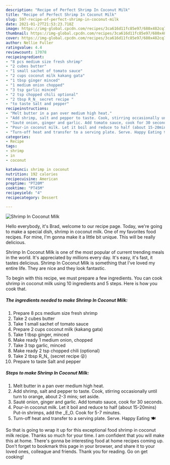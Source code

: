 ```yaml
---
description: "Recipe of Perfect Shrimp In Coconut Milk"
title: "Recipe of Perfect Shrimp In Coconut Milk"
slug: 597-recipe-of-perfect-shrimp-in-coconut-milk
date: 2021-01-27T21:53:23.718Z
image: https://img-global.cpcdn.com/recipes/3ca616d11fc85e97/680x482cq70/shrimp-in-coconut-milk-recipe-main-photo.jpg
thumbnail: https://img-global.cpcdn.com/recipes/3ca616d11fc85e97/680x482cq70/shrimp-in-coconut-milk-recipe-main-photo.jpg
cover: https://img-global.cpcdn.com/recipes/3ca616d11fc85e97/680x482cq70/shrimp-in-coconut-milk-recipe-main-photo.jpg
author: Nellie Fuller
ratingvalue: 4.4
reviewcount: 17078
recipeingredient:
- "8 pcs medium size fresh shrimp"
- "2 cubes butter"
- "1 small sachet of tomato sauce"
- "2 cups coconut milk kakang gata"
- "1 tbsp ginger minced"
- "1 medium onion chopped"
- "3 tsp garlic minced"
- "2 tsp chopped chili optional"
- "2 tbsp R_N_ secret recipe "
- "to taste Salt and pepper"
recipeinstructions:
- "Melt butter in a pan over medium high heat."
- "Add shrimp, salt and pepper to taste. Cook, stirring occasionally until turn to orange, about 2-3 mins; set aside."
- "Sauté onion, ginger and garlic. Add tomato sauce, cook for 30 seconds."
- "Pour-in coconut milk. Let it boil and reduce to half (about 15-20mins) Put-in shrimps, add the _E_O. Cook for 5-7 minutes."
- "Turn-off heat and transfer to a serving plate. Serve. Happy Eating 🍽"
categories:
- Recipe
tags:
- shrimp
- in
- coconut

katakunci: shrimp in coconut 
nutrition: 192 calories
recipecuisine: American
preptime: "PT20M"
cooktime: "PT45M"
recipeyield: "4"
recipecategory: Dessert

---
```



![Shrimp In Coconut Milk](https://img-global.cpcdn.com/recipes/3ca616d11fc85e97/680x482cq70/shrimp-in-coconut-milk-recipe-main-photo.jpg)

Hello everybody, it's Brad, welcome to our recipe page. Today, we're going to make a special dish, shrimp in coconut milk. One of my favorites food recipes. For mine, I'm gonna make it a little bit unique. This will be really delicious.

Shrimp In Coconut Milk is one of the most popular of current trending meals in the world. It's appreciated by millions every day. It's easy, it's fast, it tastes delicious. Shrimp In Coconut Milk is something that I've loved my entire life. They are nice and they look fantastic.




To begin with this recipe, we must prepare a few ingredients. You can cook shrimp in coconut milk using 10 ingredients and 5 steps. Here is how you cook that.

<!--inarticleads1-->

##### The ingredients needed to make Shrimp In Coconut Milk:

1. Prepare 8 pcs medium size fresh shrimp
1. Take 2 cubes butter
1. Take 1 small sachet of tomato sauce
1. Prepare 2 cups coconut milk (kakang gata)
1. Take 1 tbsp ginger, minced
1. Make ready 1 medium onion, chopped
1. Take 3 tsp garlic, minced
1. Make ready 2 tsp chopped chili (optional)
1. Take 2 tbsp R_N_ (secret recipe 😜)
1. Prepare to taste Salt and pepper




<!--inarticleads2-->

##### Steps to make Shrimp In Coconut Milk:

1. Melt butter in a pan over medium high heat.
1. Add shrimp, salt and pepper to taste. Cook, stirring occasionally until turn to orange, about 2-3 mins; set aside.
1. Sauté onion, ginger and garlic. Add tomato sauce, cook for 30 seconds.
1. Pour-in coconut milk. Let it boil and reduce to half (about 15-20mins) Put-in shrimps, add the _E_O. Cook for 5-7 minutes.
1. Turn-off heat and transfer to a serving plate. Serve. Happy Eating 🍽




So that is going to wrap it up for this exceptional food shrimp in coconut milk recipe. Thanks so much for your time. I am confident that you will make this at home. There's gonna be interesting food at home recipes coming up. Don't forget to bookmark this page in your browser, and share it to your loved ones, colleague and friends. Thank you for reading. Go on get cooking!

